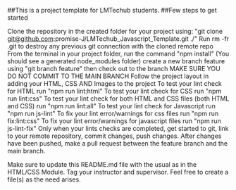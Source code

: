 ##This is a project template for LMTechub students. ##Few steps to get started

Clone the repository in the created folder for your project using: "git clone git@github.com:promise-J/LMTechub_Javascript_Template.git ./"
Run rm -fr .git to destroy any previous git connection with the cloned remote repo
From the terminal in your project folder, run the command "npm install" (You should see a generated node_modules folder)
create a new branch feature using "git branch feature" then check out to the branch
MAKE SURE YOU DO NOT COMMIT TO THE MAIN BRANCH
Follow the project layout in adding your HTML, CSS AND Images to the project
To test your lint check for HTML run "npm run lint:html"
To test your lint check for CSS run "npm run lint:css"
To test your lint check for both HTML and CSS files (both HTML and CSS) run "npm run lint:all"
To test your lint check for Javascript run "npm run js-lint"
To fix your lint error/warnings for css files run "npm run fix:lint:css"
To fix your lint error/warnings for javascript files run "npm run js-lint-fix"
Only when your lints checks are completed, get started to git, link to your remote repository, commit changes, push changes.
After changes have been pushed, make a pull request between the feature branch and the main branch.

Make sure to update this README.md file with the usual as in the HTML/CSS Module. Tag your instructor and supervisor.
Feel free to create a file(s) as the need arises.
